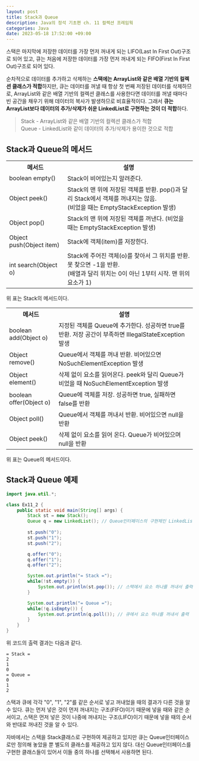 ```yaml
---
layout: post
title: Stack과 Queue
description: Java의 정석 기초편 ch. 11 컬렉션 프레임웍
categories: Java
date: 2023-05-18 17:52:00 +09:00
---
```

스택은 마지막에 저장한 데이터를 가장 먼저 꺼내게 되는 LIFO(Last In First Out)구조로 되어 있고, 큐는 처음에 저장한 데이터를 가장 먼저 꺼내게 되는 FIFO(First In First Out)구조로 되어 있다.

순차적으로 데이터를 추가하고 삭제하는 **스택에는 ArrayList와 같은 배열 기반의 컬렉션 클래스가 적합**하지만, 큐는 데이터를 꺼낼 때 항상 첫 번째 저장된 데이터를 삭제하므로, ArrayList와 같은 배열 기반의 컬렉션 클래스를 사용한다면 데이터를 꺼낼 때마다 빈 공간을 채우기 위해 데이터의 복사가 발생하므로 비효율적이다. 그래서 **큐는 ArrayList보다 데이터의 추가/삭제가 쉬운 LinkedList로 구현하는 것이 더 적합**하다.

> Stack - ArrayList와 같은 배열 기반의 컬렉션 클래스가 적합\
> Queue - LinkedList와 같이 데이터의 추가/삭제가 용이한 것으로  적합

## Stack과 Queue의 메서드

<table>
  <tr>
    <th>메서드</th>
    <th>설명</th>
  </tr>
  <tr>
    <td>boolean empty()</td>
    <td>Stack이 비어있는지 알려준다.</td>
  </tr>
  <tr>
    <td>Object peek()</td>
    <td>Stack의 맨 위에 저장된 객체를 반환. pop()과 달리 Stack에서 객체를 꺼내지는 않음. <br>(비었을 때는 EmptyStackException 발생)</td>
  </tr>
  <tr>
    <td>Object pop()</td>
    <td>Stack의 맨 위에 저장된 객체를 꺼낸다. (비었을 때는 EmptyStackException 발생)</td>
  </tr>
  <tr>
    <td>Object push(Object item)</td>
    <td>Stack에 객체(item)를 저장한다.</td>
  </tr>
  <tr>
    <td>int search(Object o)</td>
    <td>Stack에 주어진 객체(o)를 찾아서 그 위치를 반환. 못 찾으면 -1을 반환. <br>(배열과 달리 위치는 0이 아닌 1부터 시작. 맨 위의 요소가 1)</td>
  </tr>
</table>

위 표는 Stack의 메서드이다.

<table>
  <tr>
    <th>메서드</th>
    <th>설명</th>
  </tr>
  <tr>
    <td>boolean add(Object o)</td>
    <td>지정된 객체를 Queue에 추가한다. 성공하면 true를 반환. 저장 공간이 부족하면 IllegalStateException 발생</td>
  </tr>
  <tr>
    <td>Object remove()</td>
    <td>Queue에서 객체를 꺼내 반환. 비어있으면 NoSuchElementException 발생</td>
  </tr>
  <tr>
    <td>Object element()</td>
    <td>삭제 없이 요소를 읽어온다. peek와 달리 Queue가 비었을 때 NoSuchElementException 발생</td>
  </tr>
  <tr>
    <td>boolean offer(Object o)</td>
    <td>Queue에 객체를 저장. 성공하면 true, 실패하면 false를 반환</td>
  </tr>
  <tr>
    <td>Object poll()</td>
    <td>Queue에서 객체를 꺼내서 반환. 비어있으면 null을 반환</td>
  </tr>
  <tr>
    <td>Object peek()</td>
    <td>삭제 없이 요소를 읽어 온다. Queue가 비어있으며 null을 반환</td>
  </tr>
</table>

위 표는 Queue의 메서드이다.


## Stack과 Queue 예제

```java
import java.util.*;

class Ex11_2 {
	public static void main(String[] args) {
		Stack st = new Stack();
		Queue q = new LinkedList();	// Queue인터페이스의 구현체인 LinkedList를 사용 
		
		st.push("0");
		st.push("1");
		st.push("2");

		q.offer("0");
		q.offer("1");
		q.offer("2");

		System.out.println("= Stack =");
		while(!st.empty()) {
			System.out.println(st.pop()); // 스택에서 요소 하나를 꺼내서 출력 
		}

		System.out.println("= Queue =");
		while(!q.isEmpty()) {
			System.out.println(q.poll()); // 큐에서 요소 하나를 꺼내서 출력 
		}
	}
}
```

위 코드의 출력 결과는 다음과 같다.

```
= Stack =
2
1
0
= Queue =
0
1
2
```

스택과 큐에 각각 "0", "1", "2"를 같은 순서로 넣고 꺼내었을 때의 결과가 다른 것을 알 수 있다. 큐는 먼저 넣은 것이 먼저 꺼내지는 구조(FIFO)이기 때문에 넣을 때와 같은 순서이고, 스택은 먼저 넣은 것이 나중에 꺼내지는 구조(LIFO)이기 때문에 넣을 때의 순서와 반대로 꺼내진 것을 알 수 있다. 

자바에서는 스택을 Stack클래스로 구현하여 제공하고 있지만 큐는 Queue인터페이스로만 정의해 놓았을 뿐 별도의 클래스를 제공하고 있지 않다. 대신 Queue인터페이스를 구현한 클래스들이 있어서 이들 중의 하나를 선택해서 사용하면 된다.
